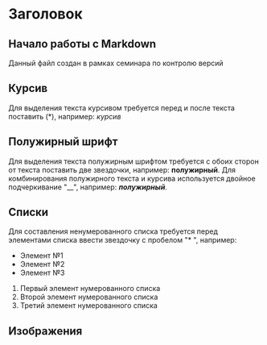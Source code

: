 # Заголовок

## Начало работы с Markdown

Данный файл создан в рамках семинара по контролю версий

## Курсив

Для выделения текста курсивом требуется перед и после текста поставить (*), например: *курсив*

## Полужирный шрифт
Для выделения текста полужирным шрифтом требуется с обоих сторон от текста поставить две звездочки, например: **полужирный**. Для комбинирования полужирного текста и курсива используется двойное подчеркивание "__", например: __*полужирный*__.

## Списки

Для составления ненумерованного списка требуется перед элементами списка ввести звездочку с пробелом "* ", например:
* Элемент №1
* Элемент №2
* Элемент №3

1. Первый элемент нумерованного списка
2. Второй элемент нумерованного списка
3. Третий элемент нумерованного списка

## Изображения